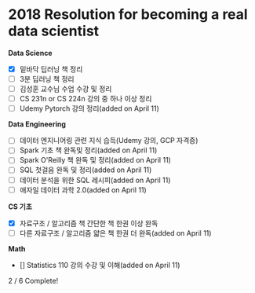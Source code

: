 # 2018 Resolution for becoming a real data scientist 

**Data Science**

- [x] 밑바닥 딥러닝 책 정리
- [ ] 3분 딥러닝 책 정리
- [ ] 김성훈 교수님 수업 수강 및 정리
- [ ] CS 231n or CS 224n 강의 중 하나 이상 정리
- [ ] Udemy Pytorch 강의 정리(added on April 11)

**Data Engineering**

- [ ] 데이터 엔지니어링 관련 지식 습득(Udemy 강의, GCP 자격증)
- [ ] Spark 기초 책 완독및 정리(added on April 11)
- [ ] Spark O'Reilly 책 완독 및 정리(added on April 11)
- [ ] SQL 첫걸음 완독 및 정리(added on April 11)
- [ ] 데이터 분석을 위한 SQL 레시피(added on April 11)
- [ ] 애자일 데이터 과학 2.0(added on April 11)

**CS 기초**

- [x] 자료구조 / 알고리즘 책 간단한 책 한권 이상 완독
- [ ] 다른 자료구조 / 알고리즘 얇은 책 한권 더 완독(added on April 11)

**Math**

- [] Statistics 110 강의 수강 및 이해(added on April 11)

2 / 6 Complete!
